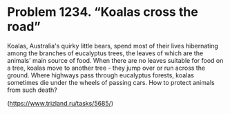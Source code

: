 # Problem 1234. “Koalas cross the road”

Koalas, Australia's quirky little bears, spend most of their lives hibernating among the branches of eucalyptus trees, the leaves of which are the animals' main source of food. When there are no leaves suitable for food on a tree, koalas move to another tree - they jump over or run across the ground. Where highways pass through eucalyptus forests, koalas sometimes die under the wheels of passing cars. How to protect animals from such death?

(https://www.trizland.ru/tasks/5685/)